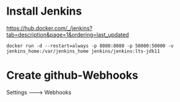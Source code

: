 # Install Jenkins

https://hub.docker.com/_/jenkins?tab=description&page=1&ordering=last_updated
```
docker run -d --restart=always -p 8080:8080 -p 50000:50000 -v jenkins_home:/var/jenkins_home jenkins/jenkins:lts-jdk11

```
# Create github-Webhooks

Settings ---> Webhooks 
